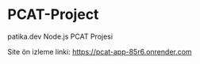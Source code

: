 # PCAT-Project

patika.dev Node.js PCAT Projesi

Site ön izleme linki: https://pcat-app-85r6.onrender.com
